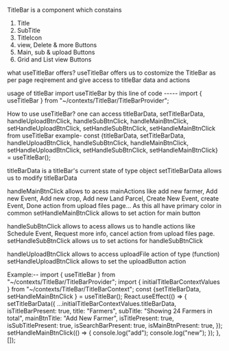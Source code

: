 TitleBar is a component which constains

1. Title
2. SubTitle
3. TitleIcon
4. view, Delete & more Buttons
5. Main, sub & upload Buttons
6. Grid and List view Buttons

what useTitleBar offers?
useTitleBar offers us to costomize the TitleBar as per page reqirement and give access to titleBar data and actions

usage of titleBar
import useTitleBar by this line of code ----- import { useTitleBar } from "~/contexts/TitleBar/TitleBarProvider";

How to use useTitleBar?
one can access titleBarData, setTitleBarData, handleUploadBtnClick, handleSubBtnClick, handleMainBtnClick, setHandleUploadBtnClick, setHandleSubBtnClick, setHandleMainBtnClick from useTitleBar
example- const {titleBarData, setTitleBarData, handleUploadBtnClick, handleSubBtnClick, handleMainBtnClick, setHandleUploadBtnClick, setHandleSubBtnClick, setHandleMainBtnClick} = useTitleBar();

titleBarData is a titleBar's current state of type object
setTitleBarData allows us to modify titleBarData

handleMainBtnClick allows to acess mainActions like add new farmer, Add new Event, Add new crop, Add new Land Parcel, Create New Event, create Event, Done action from upload files page... As this all have primary color in common
setHandleMainBtnClick allows to set action for main button

handleSubBtnClick allows to acess allows us to handle actions like Schedule Event, Request more info, cancel action from upload files page.
setHandleSubBtnClick allows us to set actions for handleSubBtnClick

handleUploadBtnClick allows to access uploadFile action of type (function)
setHandleUploadBtnClick allows to set the uploadButton action

Example:--
import { useTitleBar } from "~/contexts/TitleBar/TitleBarProvider";
import { initialTitleBarContextValues } from "~/contexts/TitleBar/TitleBarContext";
const {setTitleBarData, setHandleMainBtnClick } = useTitleBar();
React.useEffect(() => {
setTitleBarData({
...initialTitleBarContextValues.titleBarData,
isTitleBarPresent: true,
title: "Farmers",
subTitle: "Showing 24 Farmers in total",
mainBtnTitle: "Add New Farmer",
isTitlePresent: true,
isSubTitlePresent: true,
isSearchBarPresent: true,
isMainBtnPresent: true,
});
setHandleMainBtnClick(() => {
console.log("add");
console.log("new");
});
}, []);
